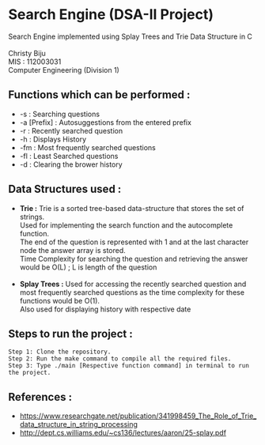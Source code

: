 # Search Engine (DSA-II Project)
Search Engine implemented using Splay Trees and Trie Data Structure in C <br /> <br />
Christy Biju <br />
MIS : 112003031 <br />
Computer Engineering (Division 1)

## Functions which can be performed :
* -s : Searching questions
* -a [Prefix] : Autosuggestions from the entered prefix
* -r : Recently searched question
* -h : Displays History
* -fm : Most frequently searched questions
* -fl : Least Searched questions
* -d : Clearing the brower history 

## Data Structures used :
* **Trie :**  Trie is a sorted tree-based data-structure that stores the set of strings.<br />           Used for implementing the search function and the autocomplete function.<br />The end of the question is represented with 1 and at the last character node the answer array is stored.<br />Time Complexity for searching the question and retrieving the answer would be O(L) ; L is length of the question<br /> <br /> 
* **Splay Trees :**  Used for accessing the recently searched question and most frequently searched questions as the time complexity for these functions would be O(1).<br />Also used for displaying history with respective date

## Steps to run the project : 
```
Step 1: Clone the repository.
Step 2: Run the make command to compile all the required files.
Step 3: Type ./main [Respective function command] in terminal to run the project.
```

## References : 
* https://www.researchgate.net/publication/341998459_The_Role_of_Trie_data_structure_in_string_processing
* http://dept.cs.williams.edu/~cs136/lectures/aaron/25-splay.pdf

